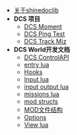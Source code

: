 * [关于shinedoclib](/)
* **DCS 项目**
  * [DCS Moment](doc/DCS_项目/DCS_Moment.md)
  * [DCS Ping Test](doc/DCS_项目/DCS_Ping_Test.md)
  * [DCS Track Miz](doc/DCS_项目/DCS_Track_Miz.md)
* **DCS World开发文档**
  * [DCS ControlAPI](doc/DCS_World开发文档/DCS_ControlAPI.md)
  * [entry lua](doc/DCS_World开发文档/entry_lua.md)
  * [Hooks](doc/DCS_World开发文档/Hooks.md)
  * [Input lua](doc/DCS_World开发文档/Input_lua.md)
  * [input output lua](doc/DCS_World开发文档/input_output_lua.md)
  * [missions lua](doc/DCS_World开发文档/missions_lua.md)
  * [mod structs](doc/DCS_World开发文档/mod_structs.md)
  * [MOD文件结构](doc/DCS_World开发文档/MOD文件结构.md)
  * [Options](doc/DCS_World开发文档/Options.md)
  * [View lua](doc/DCS_World开发文档/View_lua.md)
